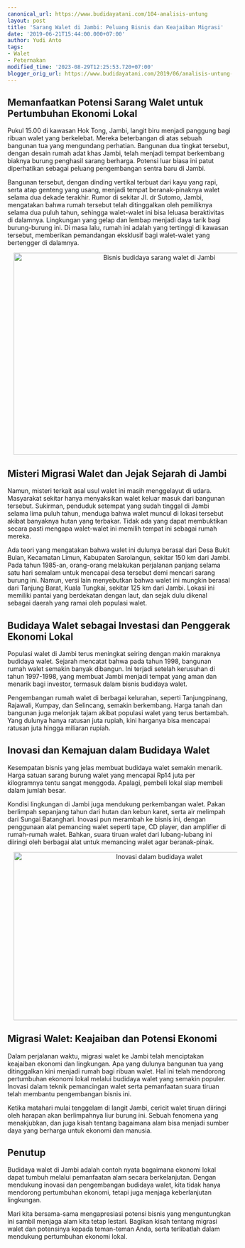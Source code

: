 ```yaml
---
canonical_url: https://www.budidayatani.com/104-analisis-untung
layout: post
title: 'Sarang Walet di Jambi: Peluang Bisnis dan Keajaiban Migrasi'
date: '2019-06-21T15:44:00.000+07:00'
author: Yudi Anto
tags:
- Walet
- Peternakan
modified_time: '2023-08-29T12:25:53.720+07:00'
blogger_orig_url: https://www.budidayatani.com/2019/06/analisis-untung-rugi-alih-fungsi-ruko.html
---
```


<h2>Memanfaatkan Potensi Sarang Walet untuk Pertumbuhan Ekonomi Lokal</h2><p>Pukul 15.00 di kawasan Hok Tong, Jambi, langit biru menjadi panggung bagi ribuan walet yang berkelebat. Mereka beterbangan di atas sebuah bangunan tua yang mengundang perhatian. Bangunan dua tingkat tersebut, dengan desain rumah adat khas Jambi, telah menjadi tempat berkembang biaknya burung penghasil sarang berharga. Potensi luar biasa ini patut diperhatikan sebagai peluang pengembangan sentra baru di Jambi.</p><p>Bangunan tersebut, dengan dinding vertikal terbuat dari kayu yang rapi, serta atap genteng yang usang, menjadi tempat beranak-pinaknya walet selama dua dekade terakhir. Rumor di sekitar Jl. dr Sutomo, Jambi, mengatakan bahwa rumah tersebut telah ditinggalkan oleh pemiliknya selama dua puluh tahun, sehingga walet-walet ini bisa leluasa beraktivitas di dalamnya. Lingkungan yang gelap dan lembap menjadi daya tarik bagi burung-burung ini. Di masa lalu, rumah ini adalah yang tertinggi di kawasan tersebut, memberikan pemandangan eksklusif bagi walet-walet yang bertengger di dalamnya.</p><div class="separator" style="clear: both; text-align: center;"><a href="https://blogger.googleusercontent.com/img/b/R29vZ2xl/AVvXsEilAVroNpSVzGYPj0hY600laF4B93v6p1UOw-56nHBoUfx68Dm7BkfBON3si1HHgTTrWZTPF_Cx2QODcNqEOnDwyyftqDTgHTqthUymwLu6LX38v7chxAOaw6q29Q82BMUHEdGx8PMdt4pAbjVLFfHzV_tuua---E-n8tMo74oZbdI-IpxgMYo26LbKksdY/s800/sarang%20walet.jpg" imageanchor="1" style="margin-left: 1em; margin-right: 1em;"><img alt="Bisnis budidaya sarang walet di Jambi" border="0" data-original-height="568" data-original-width="800" height="454" src="https://blogger.googleusercontent.com/img/b/R29vZ2xl/AVvXsEilAVroNpSVzGYPj0hY600laF4B93v6p1UOw-56nHBoUfx68Dm7BkfBON3si1HHgTTrWZTPF_Cx2QODcNqEOnDwyyftqDTgHTqthUymwLu6LX38v7chxAOaw6q29Q82BMUHEdGx8PMdt4pAbjVLFfHzV_tuua---E-n8tMo74oZbdI-IpxgMYo26LbKksdY/w640-h454/sarang%20walet.jpg" width="640" /></a></div><h2>Misteri Migrasi Walet dan Jejak Sejarah di Jambi</h2><p>Namun, misteri terkait asal usul walet ini masih menggelayut di udara. Masyarakat sekitar hanya menyaksikan walet keluar masuk dari bangunan tersebut. Sukirman, penduduk setempat yang sudah tinggal di Jambi selama lima puluh tahun, menduga bahwa walet muncul di lokasi tersebut akibat banyaknya hutan yang terbakar. Tidak ada yang dapat membuktikan secara pasti mengapa walet-walet ini memilih tempat ini sebagai rumah mereka.</p><p>Ada teori yang mengatakan bahwa walet ini dulunya berasal dari Desa Bukit Bulan, Kecamatan Limun, Kabupaten Sarolangun, sekitar 150 km dari Jambi. Pada tahun 1985-an, orang-orang melakukan perjalanan panjang selama satu hari semalam untuk mencapai desa tersebut demi mencari sarang burung ini. Namun, versi lain menyebutkan bahwa walet ini mungkin berasal dari Tanjung Barat, Kuala Tungkai, sekitar 125 km dari Jambi. Lokasi ini memiliki pantai yang berdekatan dengan laut, dan sejak dulu dikenal sebagai daerah yang ramai oleh populasi walet.</p><h2>Budidaya Walet sebagai Investasi dan Penggerak Ekonomi Lokal</h2><p>Populasi walet di Jambi terus meningkat seiring dengan makin maraknya budidaya walet. Sejarah mencatat bahwa pada tahun 1998, bangunan rumah walet semakin banyak dibangun. Ini terjadi setelah kerusuhan di tahun 1997-1998, yang membuat Jambi menjadi tempat yang aman dan menarik bagi investor, termasuk dalam bisnis budidaya walet.</p><p>Pengembangan rumah walet di berbagai kelurahan, seperti Tanjungpinang, Rajawali, Kumpay, dan Selincang, semakin berkembang. Harga tanah dan bangunan juga melonjak tajam akibat populasi walet yang terus bertambah. Yang dulunya hanya ratusan juta rupiah, kini harganya bisa mencapai ratusan juta hingga miliaran rupiah.</p><h2>Inovasi dan Kemajuan dalam Budidaya Walet</h2><p>Kesempatan bisnis yang jelas membuat budidaya walet semakin menarik. Harga satuan sarang burung walet yang mencapai Rp14 juta per kilogramnya tentu sangat menggoda. Apalagi, pembeli lokal siap membeli dalam jumlah besar.</p><p>Kondisi lingkungan di Jambi juga mendukung perkembangan walet. Pakan berlimpah sepanjang tahun dari hutan dan kebun karet, serta air melimpah dari Sungai Batanghari. Inovasi pun merambah ke bisnis ini, dengan penggunaan alat pemancing walet seperti tape, CD player, dan amplifier di rumah-rumah walet. Bahkan, suara tiruan walet dari lubang-lubang ini diiringi oleh berbagai alat untuk memancing walet agar beranak-pinak.</p><div class="separator" style="clear: both; text-align: center;"><a href="https://blogger.googleusercontent.com/img/b/R29vZ2xl/AVvXsEjjGMPQIFN_Ku4q6NbnL8cU1L0Xl2zBDq07X0lLbtPticPqVvUA0i3boN8RxPvqDHkKooyL_I_y2_2bj_UXL_W2ErESPnMUx8d5HTlBh7dpqvvbZo0tjbhZ7A3y9RdTFhqbFzsp0uDztWBNB7-ljPfK36xtOs8KGxT6CCi36c7qKlQHmgaIlhAFnz0-jO6C/s800/sarang%20walet_800x472.jpg" imageanchor="1" style="margin-left: 1em; margin-right: 1em;"><img alt="Inovasi dalam budidaya walet" border="0" data-original-height="472" data-original-width="800" height="378" src="https://blogger.googleusercontent.com/img/b/R29vZ2xl/AVvXsEjjGMPQIFN_Ku4q6NbnL8cU1L0Xl2zBDq07X0lLbtPticPqVvUA0i3boN8RxPvqDHkKooyL_I_y2_2bj_UXL_W2ErESPnMUx8d5HTlBh7dpqvvbZo0tjbhZ7A3y9RdTFhqbFzsp0uDztWBNB7-ljPfK36xtOs8KGxT6CCi36c7qKlQHmgaIlhAFnz0-jO6C/w640-h378/sarang%20walet_800x472.jpg" width="640" /></a></div><h2>Migrasi Walet: Keajaiban dan Potensi Ekonomi</h2><p>Dalam perjalanan waktu, migrasi walet ke Jambi telah menciptakan keajaiban ekonomi dan lingkungan. Apa yang dulunya bangunan tua yang ditinggalkan kini menjadi rumah bagi ribuan walet. Hal ini telah mendorong pertumbuhan ekonomi lokal melalui budidaya walet yang semakin populer. Inovasi dalam teknik pemancingan walet serta pemanfaatan suara tiruan telah membantu pengembangan bisnis ini.</p><p>Ketika matahari mulai tenggelam di langit Jambi, cericit walet tiruan diiringi oleh harapan akan berlimpahnya liur burung ini. Sebuah fenomena yang menakjubkan, dan juga kisah tentang bagaimana alam bisa menjadi sumber daya yang berharga untuk ekonomi dan manusia.</p><h2>Penutup</h2><p>Budidaya walet di Jambi adalah contoh nyata bagaimana ekonomi lokal dapat tumbuh melalui pemanfaatan alam secara berkelanjutan. Dengan mendukung inovasi dan pengembangan budidaya walet, kita tidak hanya mendorong pertumbuhan ekonomi, tetapi juga menjaga keberlanjutan lingkungan.</p><p>Mari kita bersama-sama mengapresiasi potensi bisnis yang menguntungkan ini sambil menjaga alam kita tetap lestari. Bagikan kisah tentang migrasi walet dan potensinya kepada teman-teman Anda, serta terlibatlah dalam mendukung pertumbuhan ekonomi lokal.</p>